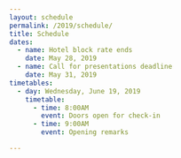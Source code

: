 ```yaml
---
layout: schedule
permalink: /2019/schedule/
title: Schedule
dates:
  - name: Hotel block rate ends
    date: May 28, 2019
  - name: Call for presentations deadline
    date: May 31, 2019
timetables:
  - day: Wednesday, June 19, 2019
    timetable:
      - time: 8:00AM
        event: Doors open for check-in
      - time: 9:00AM
        event: Opening remarks

---
```


